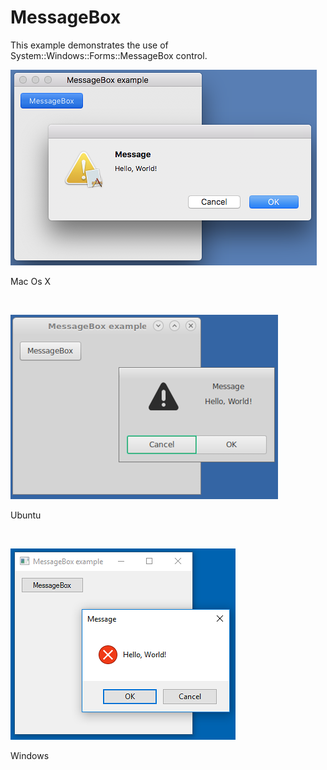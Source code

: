 # MessageBox
This example demonstrates the use of System::Windows::Forms::MessageBox control.
<BR>

![GitHub Logo](../../../Documentations/Images/Examples/Forms/MessageBoxM.png)
<p align="left">Mac Os X</p>
<BR>

![GitHub Logo](../../../Documentations/Images/Examples/Forms/MessageBoxU.png)
<p align="left">Ubuntu</p>
<BR>

![GitHub Logo](../../../Documentations/Images/Examples/Forms/MessageBoxW.png)
<p align="left">Windows</p>
<BR>

